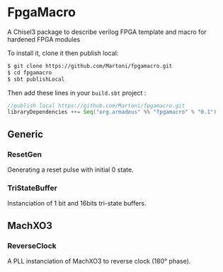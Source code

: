 # FpgaMacro
A Chisel3 package to describe verilog FPGA template and macro for hardened FPGA modules

To install it, clone it then publish local:
```bash
$ git clone https://github.com/Martoni/fpgamacro.git
$ cd fpgamacro
$ sbt publishLocal
```
Then add these lines in your `build.sbt` project :
```scala
//publish local https://github.com/Martoni/fpgamacro.git
libraryDependencies ++= Seq("org.armadeus" %% "fpgamacro" % "0.1")
```

## Generic

### ResetGen

Generating a reset pulse with initial 0 state.

### TriStateBuffer

Instanciation of 1 bit and 16bits tri-state buffers.

## MachXO3

### ReverseClock

A PLL instanciation of MachXO3 to reverse clock (180° phase).
